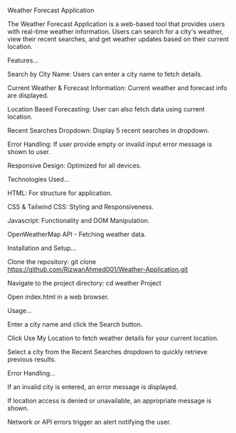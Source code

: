 Weather Forecast Application

The Weather Forecast Application is a web-based tool that provides users with real-time weather information. Users can search for a city's weather, view their recent searches, and get weather updates based on their current location.


Features...

Search by City Name: Users can enter a city name to fetch details.

Current Weather & Forecast Information: Current weather and forecast info are displayed.

Location Based Forecasting: User can also fetch data using current location.

Recent Searches Dropdown: Display 5 recent searches in dropdown.

Error Handling: If user provide empty or invalid input error message is shown to user.

Responsive Design: Optimized for all devices.


Technologies Used...

HTML: For structure for application.

CSS & Tailwind CSS: Styling and Responsiveness.

Javascript: Functionality and DOM Manipulation.

OpenWeatherMap API - Fetching weather data.


Installation and Setup...

Clone the repository: git clone https://github.com/RizwanAhmed001/Weather-Application.git

Navigate to the project directory: cd weather Project

Open index.html in a web browser.


Usage...

Enter a city name and click the Search button.

Click Use My Location to fetch weather details for your current location.

Select a city from the Recent Searches dropdown to quickly retrieve previous results.


Error Handling...

If an invalid city is entered, an error message is displayed.

If location access is denied or unavailable, an appropriate message is shown.

Network or API errors trigger an alert notifying the user.

